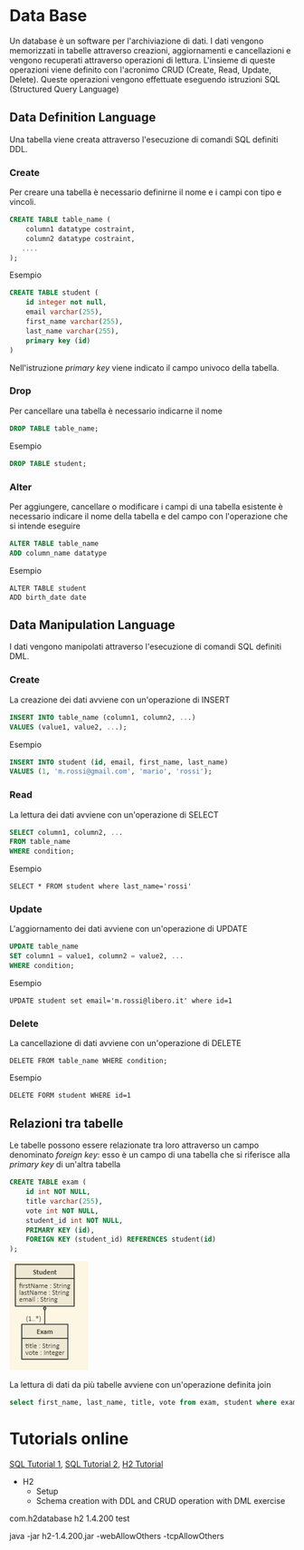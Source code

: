 # Data Base
Un database è un software per l'archiviazione di dati.
I dati vengono memorizzati in tabelle attraverso creazioni, aggiornamenti e cancellazioni e vengono recuperati attraverso operazioni di lettura.
L'insieme di queste operazioni viene definito con l'acronimo CRUD (Create, Read, Update, Delete).
Queste operazioni vengono effettuate eseguendo istruzioni SQL (Structured Query Language)

## Data Definition Language
Una tabella viene creata attraverso l'esecuzione di comandi SQL definiti DDL.

### Create 
Per creare una tabella è necessario definirne il nome e i campi con tipo e vincoli.
 
~~~sql
CREATE TABLE table_name (
    column1 datatype costraint,
    column2 datatype costraint,
   ....
);
~~~

Esempio

~~~sql
CREATE TABLE student (
    id integer not null, 
    email varchar(255), 
    first_name varchar(255), 
    last_name varchar(255), 
    primary key (id)
)
~~~

Nell'istruzione _primary key_ viene indicato il campo univoco della tabella.

### Drop
Per cancellare una tabella è necessario indicarne il nome

~~~sql
DROP TABLE table_name; 
~~~

Esempio

~~~sql
DROP TABLE student; 
~~~

### Alter
Per aggiungere, cancellare o modificare i campi di una tabella esistente è necessario indicare il nome della tabella e del campo con l'operazione che si intende eseguire

~~~sql
ALTER TABLE table_name
ADD column_name datatype
~~~

Esempio

~~~
ALTER TABLE student
ADD birth_date date
~~~

 
## Data Manipulation Language
I dati vengono manipolati attraverso l'esecuzione di comandi SQL definiti DML.

### Create
La creazione dei dati avviene con un'operazione di INSERT

~~~sql
INSERT INTO table_name (column1, column2, ...)
VALUES (value1, value2, ...);
~~~

Esempio

~~~sql
INSERT INTO student (id, email, first_name, last_name)
VALUES (1, 'm.rossi@gmail.com', 'mario', 'rossi');
~~~

### Read
La lettura dei dati avviene con un'operazione di SELECT

~~~sql
SELECT column1, column2, ...
FROM table_name
WHERE condition;
~~~

Esempio

~~~
SELECT * FROM student where last_name='rossi'
~~~

### Update
L'aggiornamento dei dati avviene con un'operazione di UPDATE

~~~sql
UPDATE table_name
SET column1 = value1, column2 = value2, ...
WHERE condition;
~~~

Esempio

~~~
UPDATE student set email='m.rossi@libero.it' where id=1
~~~

### Delete
La cancellazione di dati avviene con un'operazione di DELETE

~~~
DELETE FROM table_name WHERE condition;
~~~

Esempio

~~~
DELETE FORM student WHERE id=1
~~~
    
## Relazioni tra tabelle
Le tabelle possono essere relazionate tra loro attraverso un campo denominato _foreign key_: esso è un campo di una tabella che si riferisce alla _primary key_ di un'altra tabella

~~~sql
CREATE TABLE exam (
    id int NOT NULL,
    title varchar(255),
    vote int NOT NULL,
    student_id int NOT NULL,
    PRIMARY KEY (id),
    FOREIGN KEY (student_id) REFERENCES student(id)
);
~~~

![One to Many relationship](OneToMany.png)

La lettura di dati da più tabelle avviene con un'operazione definita join

~~~sql
select first_name, last_name, title, vote from exam, student where exam.student_id = student.id
~~~  

# Tutorials online

[SQL Tutorial 1](https://www.w3schools.com/sql/),
[SQL Tutorial 2](https://www.javatpoint.com/dbms-tutorial),
[H2 Tutorial](https://h2database.com/html/main.html)


- H2
    - Setup
    - Schema creation with DDL and CRUD operation with DML exercise

<!-- https://mvnrepository.com/artifact/com.h2database/h2 -->
<dependency>
    <groupId>com.h2database</groupId>
    <artifactId>h2</artifactId>
    <version>1.4.200</version>
    <scope>test</scope>
</dependency>

java -jar h2-1.4.200.jar -webAllowOthers -tcpAllowOthers
